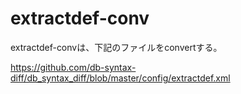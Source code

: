 # extractdef-conv

extractdef-convは、下記のファイルをconvertする。

https://github.com/db-syntax-diff/db_syntax_diff/blob/master/config/extractdef.xml










